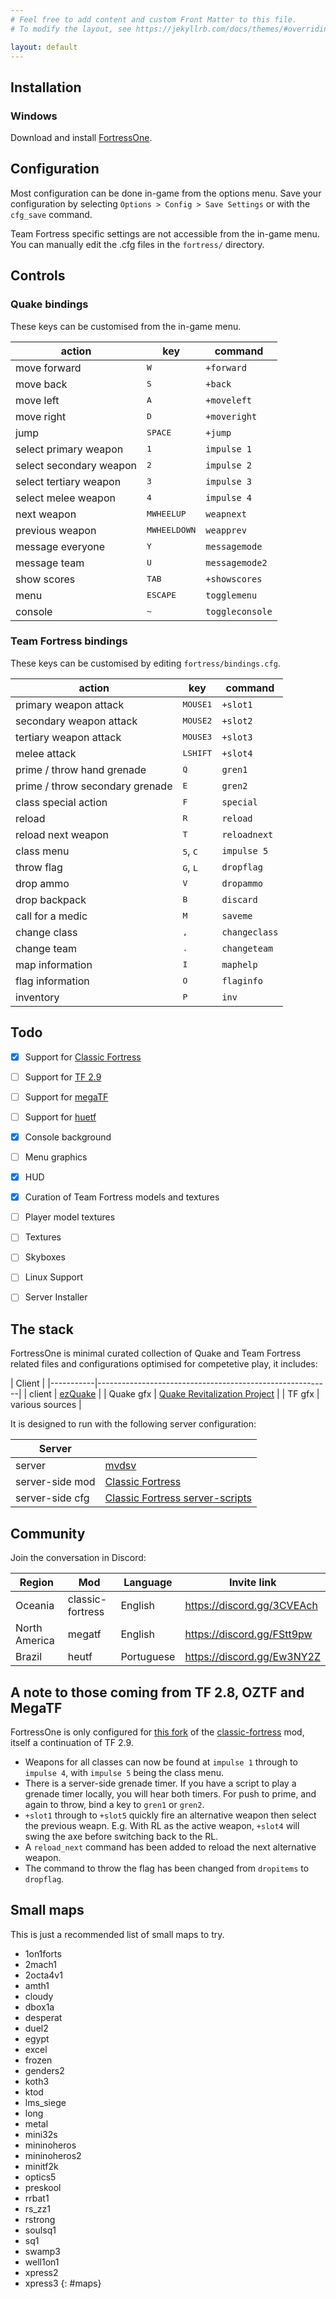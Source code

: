 ```yaml
---
# Feel free to add content and custom Front Matter to this file.
# To modify the layout, see https://jekyllrb.com/docs/themes/#overriding-theme-defaults

layout: default
---
```



## Installation

### Windows

Download and install [FortressOne](https://github.com/FortressOne/fortress-one-installer/releases/latest).


## Configuration

Most configuration can be done in-game from the options menu. Save your
configuration by selecting `Options > Config > Save Settings` or with the
`cfg_save` command.

Team Fortress specific settings are not accessible from the in-game menu. You
can manually edit the .cfg files in the `fortress/` directory.


## Controls

### Quake bindings

These keys can be customised from the in-game menu.

| action                  | key                   | command         |
|-------------------------|-----------------------|-----------------|
| move forward            | <kbd>W</kbd>          | `+forward`      |
| move back               | <kbd>S</kbd>          | `+back`         |
| move left               | <kbd>A</kbd>          | `+moveleft`     |
| move right              | <kbd>D</kbd>          | `+moveright`    |
| jump                    | <kbd>SPACE</kbd>      | `+jump`         |
| select primary weapon   | <kbd>1</kbd>          | `impulse 1`     |
| select secondary weapon | <kbd>2</kbd>          | `impulse 2`     |
| select tertiary weapon  | <kbd>3</kbd>          | `impulse 3`     |
| select melee weapon     | <kbd>4</kbd>          | `impulse 4`     |
| next weapon             | <kbd>MWHEELUP</kbd>   | `weapnext`      |
| previous weapon         | <kbd>MWHEELDOWN</kbd> | `weapprev`      |
| message everyone        | <kbd>Y</kbd>          | `messagemode`   |
| message team            | <kbd>U</kbd>          | `messagemode2`  |
| show scores             | <kbd>TAB</kbd>        | `+showscores`   |
| menu                    | <kbd>ESCAPE</kbd>     | `togglemenu`    |
| console                 | <kbd>~</kbd>          | `toggleconsole` |


### Team Fortress bindings

These keys can be customised by editing `fortress/bindings.cfg`.

| action                          | key                        | command       |
|---------------------------------|----------------------------|---------------|
| primary weapon attack           | <kbd>MOUSE1</kbd>          | `+slot1`      |
| secondary weapon attack         | <kbd>MOUSE2</kbd>          | `+slot2`      |
| tertiary weapon attack          | <kbd>MOUSE3</kbd>          | `+slot3`      |
| melee attack                    | <kbd>LSHIFT</kbd>          | `+slot4`      |
| prime / throw hand grenade      | <kbd>Q</kbd>               | `gren1`       |
| prime / throw secondary grenade | <kbd>E</kbd>               | `gren2`       |
| class special action            | <kbd>F</kbd>               | `special`     |
| reload                          | <kbd>R</kbd>               | `reload`      |
| reload next weapon              | <kbd>T</kbd>               | `reloadnext`  |
| class menu                      | <kbd>5</kbd>, <kbd>C</kbd> | `impulse 5`   |
| throw flag                      | <kbd>G</kbd>, <kbd>L</kbd> | `dropflag`    |
| drop ammo                       | <kbd>V</kbd>               | `dropammo`    |
| drop backpack                   | <kbd>B</kbd>               | `discard`     |
| call for a medic                | <kbd>M</kbd>               | `saveme`      |
| change class                    | <kbd>,</kbd>               | `changeclass` |
| change team                     | <kbd>.</kbd>               | `changeteam`  |
| map information                 | <kbd>I</kbd>               | `maphelp`     |
| flag information                | <kbd>O</kbd>               | `flaginfo`    |
| inventory                       | <kbd>P</kbd>               | `inv`         |

## Todo

- [x] Support for [Classic Fortress](http://classicfortress.net/)
- [ ] Support for [TF 2.9](https://github.com/QWTF/server)
- [ ] Support for [megaTF](https://github.com/QWTF/server/tree/master/MegaTF_ClanEdition)
- [ ] Support for [huetf](https://github.com/gmtandi/huetf)
- [x] Console background
- [ ] Menu graphics
- [x] HUD
- [x] Curation of Team Fortress models and textures
- [ ] Player model textures
- [ ] Textures
- [ ] Skyboxes
- [ ] Linux Support
- [ ] Server Installer


## The stack

FortressOne is minimal curated collection of Quake and Team Fortress related
files and configurations optimised for competetive play, it includes:


| Client    |
|-----------|----------------------------------------------------------|
| client    | [ezQuake](https://ezquake.github.io/)                    |
| Quake gfx | [Quake Revitalization Project](http://qrp.quakeone.com/) |
| TF gfx    | various sources                                          |


It is designed to run with the following server configuration:

| Server          |                                                                                       |
|-----------------|---------------------------------------------------------------------------------------|
| server          | [mvdsv](https://github.com/deurk/mvdsv)                                               |
| server-side mod | [Classic Fortress](http://classicfortress.net/)                                       |
| server-side cfg | [Classic Fortress server-scripts](https://github.com/Classic-Fortress/server-scripts) |


## Community

Join the conversation in Discord:

| Region        | Mod              | Language   | Invite link                  |
|---------------|------------------|------------|------------------------------|
| Oceania       | classic-fortress | English    | <https://discord.gg/3CVEAch> |
| North America | megatf           | English    | <https://discord.gg/FStt9pw> |
| Brazil        | heutf            | Portuguese | <https://discord.gg/Ew3NY2Z> |


## A note to those coming from TF 2.8, OZTF and MegaTF

FortressOne is only configured for [this
fork](https://github.com/FortressOne/server-qwprogs) of the
[classic-fortress](http://classicfortress.net) mod, itself a
continuation of TF 2.9.

* Weapons for all classes can now be found at `impulse 1` through to `impulse
  4`, with `impulse 5` being the class menu.
* There is a server-side grenade timer. If you have a script to play a grenade
  timer locally, you will hear both timers. For push to prime, and again to
  throw, bind a key to `gren1` or `gren2`.
* `+slot1` through to `+slot5` quickly fire an alternative weapon then select
  the previous weapn. E.g. With RL as the active weapon, `+slot4` will swing
  the axe before switching back to the RL.
* A `reload_next` command has been added to reload the next alternative weapon.
* The command to throw the flag has been changed from `dropitems` to
  `dropflag`.


## Small maps

This is just a recommended list of small maps to try.

- 1on1forts
- 2mach1
- 2octa4v1
- amth1
- cloudy
- dbox1a
- desperat
- duel2
- egypt
- excel
- frozen
- genders2
- koth3
- ktod
- lms_siege
- long
- metal
- mini32s
- mininoheros
- mininoheros2
- minitf2k
- optics5
- preskool
- rrbat1
- rs_zz1
- rstrong
- soulsq1
- sq1
- swamp3
- well1on1
- xpress2
- xpress3
{: #maps}
